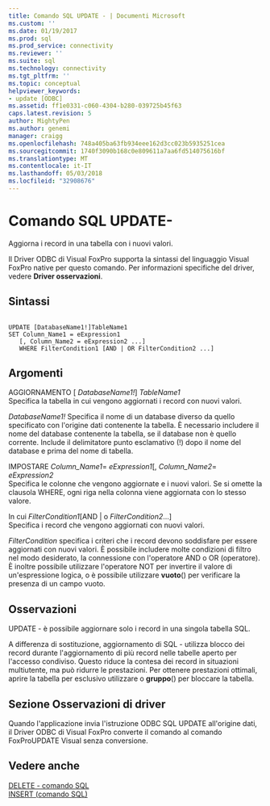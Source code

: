 ```yaml
---
title: Comando SQL UPDATE - | Documenti Microsoft
ms.custom: ''
ms.date: 01/19/2017
ms.prod: sql
ms.prod_service: connectivity
ms.reviewer: ''
ms.suite: sql
ms.technology: connectivity
ms.tgt_pltfrm: ''
ms.topic: conceptual
helpviewer_keywords:
- update [ODBC]
ms.assetid: ff1e0331-c060-4304-b280-039725b45f63
caps.latest.revision: 5
author: MightyPen
ms.author: genemi
manager: craigg
ms.openlocfilehash: 748a405ba63fb934eee162d3cc023b5935251cea
ms.sourcegitcommit: 1740f3090b168c0e809611a7aa6fd514075616bf
ms.translationtype: MT
ms.contentlocale: it-IT
ms.lasthandoff: 05/03/2018
ms.locfileid: "32908676"
---
```

# <a name="update---sql-command"></a>Comando SQL UPDATE-
Aggiorna i record in una tabella con i nuovi valori.  
  
 Il Driver ODBC di Visual FoxPro supporta la sintassi del linguaggio Visual FoxPro native per questo comando. Per informazioni specifiche del driver, vedere **Driver osservazioni**.  
  
## <a name="syntax"></a>Sintassi  
  
```  
  
UPDATE [DatabaseName1!]TableName1  
SET Column_Name1 = eExpression1  
   [, Column_Name2 = eExpression2 ...]  
   WHERE FilterCondition1 [AND | OR FilterCondition2 ...]  
```  
  
## <a name="arguments"></a>Argomenti  
 AGGIORNAMENTO [ *DatabaseName1!*] *TableName1*  
 Specifica la tabella in cui vengono aggiornati i record con nuovi valori.  
  
 *DatabaseName1!* Specifica il nome di un database diverso da quello specificato con l'origine dati contenente la tabella. È necessario includere il nome del database contenente la tabella, se il database non è quello corrente. Include il delimitatore punto esclamativo (!) dopo il nome del database e prima del nome di tabella.  
  
 IMPOSTARE *Column_Name1*= *eExpression1*[, *Column_Name2*= *eExpression2*  
 Specifica le colonne che vengono aggiornate e i nuovi valori. Se si omette la clausola WHERE, ogni riga nella colonna viene aggiornata con lo stesso valore.  
  
 In cui *FilterCondition1*[AND &#124; o *FilterCondition2*...]  
 Specifica i record che vengono aggiornati con nuovi valori.  
  
 *FilterCondition* specifica i criteri che i record devono soddisfare per essere aggiornati con nuovi valori. È possibile includere molte condizioni di filtro nel modo desiderato, la connessione con l'operatore AND o OR (operatore). È inoltre possibile utilizzare l'operatore NOT per invertire il valore di un'espressione logica, o è possibile utilizzare **vuoto**() per verificare la presenza di un campo vuoto.  
  
## <a name="remarks"></a>Osservazioni  
 UPDATE - è possibile aggiornare solo i record in una singola tabella SQL.  
  
 A differenza di sostituzione, aggiornamento di SQL - utilizza blocco dei record durante l'aggiornamento di più record nelle tabelle aperto per l'accesso condiviso. Questo riduce la contesa dei record in situazioni multiutente, ma può ridurre le prestazioni. Per ottenere prestazioni ottimali, aprire la tabella per esclusivo utilizzare o **gruppo**() per bloccare la tabella.  
  
## <a name="driver-remarks"></a>Sezione Osservazioni di driver  
 Quando l'applicazione invia l'istruzione ODBC SQL UPDATE all'origine dati, il Driver ODBC di Visual FoxPro converte il comando al comando FoxProUPDATE Visual senza conversione.  
  
## <a name="see-also"></a>Vedere anche  
 [DELETE - comando SQL](../../odbc/microsoft/delete-sql-command.md)   
 [INSERT (comando SQL)](../../odbc/microsoft/insert-sql-command.md)
